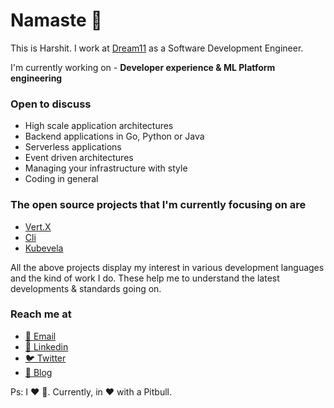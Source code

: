 # Namaste 🙏

This is Harshit. I work at [Dream11](https://github.com/dream11) as a Software Development Engineer.

I'm currently working on - **Developer experience & ML Platform engineering**

### Open to discuss

- High scale application architectures
- Backend applications in Go, Python or Java
- Serverless applications
- Event driven architectures
- Managing your infrastructure with style
- Coding in general

### The open source projects that I'm currently focusing on are

- [Vert.X](https://github.com/eclipse-vertx/vert.x)
- [Cli](https://github.com/mitchellh/cli)
- [Kubevela](https://github.com/oam-dev/kubevela)

All the above projects display my interest in various development languages and the kind of work I do. 
These help me to understand the latest developments & standards going on. 

### Reach me at

- [📧 Email](mailto:brown.hash@outlook.com)
- [👤 Linkedin](https://www.linkedin.com/in/brownhash/)
- [🐦 Twitter](https://twitter.com/harrydbst)
- [📝 Blog](https://brownhash.medium.com/)

Ps: I ❤️ 🐶. Currently, in ❤️ with a Pitbull.

